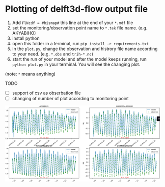 # Plotting of delft3d-flow output file

1. Add `FlNcdf = #hismap#` this line at the end of your `*.mdf` file
2. set the monitoring/observation point name to `*.tek` file name. (e.g. AKYABIHO)
3. install python
4. open this folder in a terminal, run `pip install -r requirements.txt`
5. in the `plot.py`, change the observation and histrory file name according to your need. (e.g. `*.obs`  and `trih-*.nc`)
6. start the run of your model and after the model keeps running, run `python plot.py` in your terminal. You will see the changing plot.

(note: `*` means anything)

TODO
- [ ] support of csv as obserbation file 
- [ ] changing of number of plot according to monitoring point

![img](img.png)
